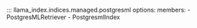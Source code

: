 ::: llama_index.indices.managed.postgresml
    options:
      members:
        - PostgresMLRetriever
        - PostgresmlIndex
